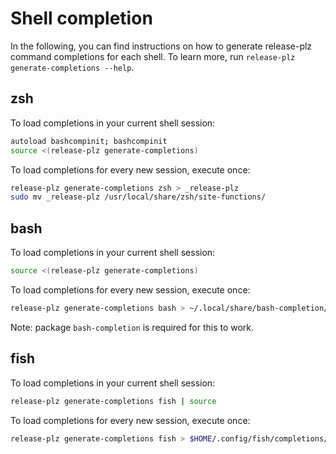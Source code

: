 # Shell completion

In the following, you can find instructions on how to generate release-plz command completions for
each shell.
To learn more, run `release-plz generate-completions --help`.

## zsh

To load completions in your current shell session:

```sh
autoload bashcompinit; bashcompinit
source <(release-plz generate-completions)
```

To load completions for every new session, execute once:

```sh
release-plz generate-completions zsh > _release-plz
sudo mv _release-plz /usr/local/share/zsh/site-functions/
```

## bash

To load completions in your current shell session:

```sh
source <(release-plz generate-completions)
```

To load completions for every new session, execute once:

```sh
release-plz generate-completions bash > ~/.local/share/bash-completion/completions/release-plz
```

Note: package `bash-completion` is required for this to work.

## fish

To load completions in your current shell session:

```sh
release-plz generate-completions fish | source
```

To load completions for every new session, execute once:

```sh
release-plz generate-completions fish > $HOME/.config/fish/completions/release-plz.fish
```
